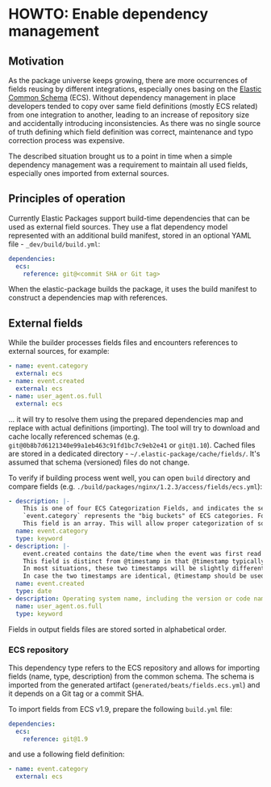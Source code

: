 # HOWTO: Enable dependency management

## Motivation

As the package universe keeps growing, there are more occurrences of fields reusing by different integrations, especially
ones basing on the [Elastic Common Schema](https://github.com/elastic/ecs) (ECS). Without dependency management in place
developers tended to copy over same field definitions (mostly ECS related) from one integration to another, leading to
an increase of repository size and accidentally introducing inconsistencies. As there was no single source of truth defining
which field definition was correct, maintenance and typo correction process was expensive.

The described situation brought us to a point in time when a simple dependency management was a requirement to maintain
all used fields, especially ones imported from external sources.

## Principles of operation

Currently Elastic Packages support build-time dependencies that can be used as external field sources. They use a flat
dependency model represented with an additional build manifest, stored in an optional YAML file - `_dev/build/build.yml`:

```yaml
dependencies:
  ecs:
    reference: git@<commit SHA or Git tag>
```

When the elastic-package builds the package, it uses the build manifest to construct a dependencies map with references.

## External fields

While the builder processes fields files and encounters references to external sources, for example:

```yaml
- name: event.category
  external: ecs
- name: event.created
  external: ecs
- name: user_agent.os.full
  external: ecs
```

... it will try to resolve them using the prepared dependencies map and replace with actual definitions (importing).
The tool will try to download and cache locally referenced schemas (e.g. `git@0b8b7d6121340e99a1eb463c91fd1bc7c9eb2e41` or `git@1.10`).
Cached files are stored in a dedicated directory - `~/.elastic-package/cache/fields/`. It's assumed that schema (versioned) files
do not change.

To verify if building process went well, you can open `build` directory and compare fields (e.g. `./build/packages/nginx/1.2.3/access/fields/ecs.yml`):

```yaml
- description: |-
    This is one of four ECS Categorization Fields, and indicates the second level in the ECS category hierarchy.
    `event.category` represents the "big buckets" of ECS categories. For example, filtering on `event.category:process` yields all events relating to process activity. This field is closely related to `event.type`, which is used as a subcategory.
    This field is an array. This will allow proper categorization of some events that fall in multiple categories.
  name: event.category
  type: keyword
- description: |-
    event.created contains the date/time when the event was first read by an agent, or by your pipeline.
    This field is distinct from @timestamp in that @timestamp typically contain the time extracted from the original event.
    In most situations, these two timestamps will be slightly different. The difference can be used to calculate the delay between your source generating an event, and the time when your agent first processed it. This can be used to monitor your agent's or pipeline's ability to keep up with your event source.
    In case the two timestamps are identical, @timestamp should be used.
  name: event.created
  type: date
- description: Operating system name, including the version or code name.
  name: user_agent.os.full
  type: keyword
```

Fields in output fields files are stored sorted in alphabetical order.

### ECS repository

This dependency type refers to the ECS repository and allows for importing fields (name, type, description) from the common schema.
The schema is imported from the generated artifact (`generated/beats/fields.ecs.yml`) and it depends on a Git tag or a commit SHA.

To import fields from ECS v1.9, prepare the following `build.yml` file:

```yaml
dependencies:
  ecs:
    reference: git@1.9
```

and use a following field definition:

```yaml
- name: event.category
  external: ecs
```